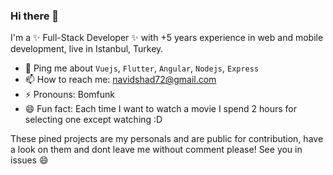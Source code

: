 ### Hi there 👋

I'm a ✨ Full-Stack Developer ✨ with +5 years experience in web and mobile development, live in Istanbul, Turkey.

- 💬 Ping me about `Vuejs`, `Flutter`, `Angular`, `Nodejs`, `Express`
- 📫 How to reach me: navidshad72@gmail.com
- ⚡  Pronouns: Bomfunk
- 😄 Fun fact: Each time I want to watch a movie I spend 2 hours for selecting one except watching :D

These pined projects are my personals and are public for contribution, have a look on them and dont leave me without comment please!
See you in issues 😄
